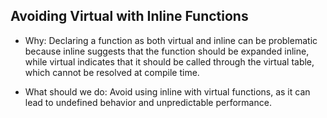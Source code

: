 ## Avoiding Virtual with Inline Functions
* Why: Declaring a function as both virtual and inline can be problematic because inline suggests that the function should be expanded inline, while virtual indicates that it should be called through the virtual table, which cannot be resolved at compile time.

* What should we do: Avoid using inline with virtual functions, as it can lead to undefined behavior and unpredictable performance.